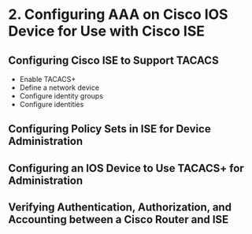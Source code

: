 # 2. Configuring AAA on Cisco IOS Device for Use with Cisco ISE

## Configuring Cisco ISE to Support TACACS

* Enable TACACS+
* Define a network device
* Configure identity groups
* Configure identities

## Configuring Policy Sets in ISE for Device Administration

## Configuring an IOS Device to Use TACACS+ for Administration

## Verifying Authentication, Authorization, and Accounting between a Cisco Router and ISE

